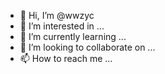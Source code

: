 - 👋 Hi, I’m @wwzyc
- 👀 I’m interested in ...
- 🌱 I’m currently learning ...
- 💞️ I’m looking to collaborate on ...
- 📫 How to reach me ...

<!---
wwzyc/wwzyc is a ✨ special ✨ repository because its `README.md` (this file) appears on your GitHub profile.
You can click the Preview link to take a look at your changes.
--->
